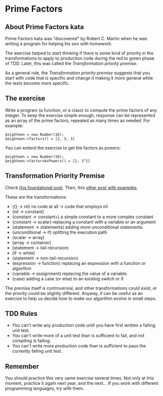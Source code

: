 # Prime Factors

## About Prime Factors kata

Prime Factors kata was "discovered" by Robert C. Martin when he was writing a program for helping his son with homework.

The exercise helped to start thinking if there is some kind of priority in the transformations to apply to production code during the red to green phase of TDD. Later, this was called the _Transformation priority premise_.

As a general rule, the _Transformation priority premise_ suggests that you start with code that is specific and change it making it more general while the tests become more specific.

## The exercise

Write a program (a function, or a class) to compute the prime factors of any integer. To keep the exercise simple enough, response can be represented as an array of the prime factors, repeated as many times as needed. For example:

```
$eighteen = new Number(18);
$eighteen->factors() = [2, 3, 3]
```

You can extend the exercise to get the factors as powers:

```
$eighteen = new Number(18);
$eighteen->factorsAsPowers() = [2, 3^2]
```

## Transformation Priority Premise

Check [this foundational post](https://blog.cleancoder.com/uncle-bob/2013/05/27/TheTransformationPriorityPremise.html). Then, this [other post with examples](https://elliotchance.medium.com/the-transformation-priority-premise-tpp-3e5dc08d445e).

These are the transformations:

* ({} → nil) no code at all → code that employs nil
* (nil → constant)
* (constant → constant+) a simple constant to a more complex constant
* (constant → scalar) replacing a constant with a variable or an argument
* (statement → statements) adding more unconditional statements.
* (unconditional → if) splitting the execution path
* (scalar → array)
* (array → container)
* (statement → tail-recursion)
* (if → while)
* (statement → non-tail-recursion)
* (expression → function) replacing an expression with a function or algorithm
* (variable → assignment) replacing the value of a variable.
* (case) adding a case (or else) to an existing switch or if

The premise itself is controversial, and other transformations could exist, or the priority could be slightly different. Anyway, it can be useful as an exercise to help us decide how to make our algorithm evolve in small steps.

## TDD Rules

* You can't write any production code until you have first written a failing unit test.
* You can't write more of a unit test than is sufficient to fail, and not compiling is failing.
* You can't write more production code than is sufficient to pass the currently failing unit test.

## Remember

You should practice this very same exercise several times. Not only at this moment, practice it again next year, and the next... If you work with different programming languages, try with them.
